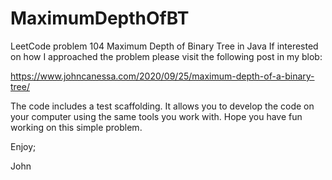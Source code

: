 # MaximumDepthOfBT
LeetCode problem 104 Maximum Depth of Binary Tree in Java
If interested on how I approached the problem please visit the following post in my blob:

https://www.johncanessa.com/2020/09/25/maximum-depth-of-a-binary-tree/

The code includes a test scaffolding.
It allows you to develop the code on your computer using the same tools you work with.
Hope you have fun working on this simple problem.

Enjoy;

John
